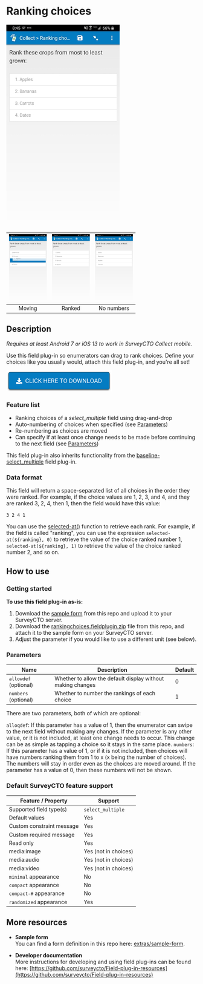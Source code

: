 # Ranking choices

![](extras/preview-images/main.jpg)

|<img src="extras/preview-images/moving.jpg" width="100px">|<img src="extras/preview-images/ranked.jpg" width="100px">|<img src="extras/preview-images/no-numbers.jpg" width="100px">|
|:---:|:---:|:---:|
|Moving|Ranked|No numbers|

## Description

*Requires at least Android 7 or iOS 13 to work in SurveyCTO Collect mobile.*

Use this field plug-in so enumerators can drag to rank choices. Define your choices like you usually would, attach this field plug-in, and you're all set!

[![Download now](extras/other-images/download-button.png)](https://github.com/surveycto/ranking-choices/raw/master/rankingchoices.fieldplugin.zip)

### Feature list

* Ranking choices of a *select_multiple* field using drag-and-drop
* Auto-numbering of choices when specified (see [Parameters](#parameters))
* Re-numbering as choices are moved
* Can specify if at least once change needs to be made before continuing to the next field (see [Parameters](#parameters))

This field plug-in also inherits functionality from the [baseline-select_multiple](https://github.com/surveycto/baseline-select_multiple) field plug-in.

### Data format

This field will return a space-separated list of all choices in the order they were ranked. For example, if the choice values are 1, 2, 3, and 4, and they are ranked 3, 2, 4, then 1, then the field would have this value:

    3 2 4 1

You can use the [selected-at()](https://docs.surveycto.com/02-designing-forms/01-core-concepts/09.expressions.html#Help_Forms_selected-at) function to retrieve each rank. For example, if the field is called "ranking", you can use the expression `selected-at(${ranking}, 0)` to retrieve the value of the choice ranked number 1, `selected-at(${ranking}, 1)` to retrieve the value of the choice ranked number 2, and so on.

## How to use

### Getting started

**To use this field plug-in as-is:**

1. Download the [sample form](https://github.com/surveycto/ranking-choices/raw/master/extras/sample-form/Ranking%20choices.xlsx) from this repo and upload it to your SurveyCTO server.
1. Download the [rankingchoices.fieldplugin.zip](https://github.com/surveycto/ranking-choices/raw/master/rankingchoices.fieldplugin.zip) file from this repo, and attach it to the sample form on your SurveyCTO server.
1. Adjust the parameter if you would like to use a different unit (see below).

### Parameters

|Name|Description|Default|
|---|---|---|
|`allowdef` (optional)|Whether to allow the default display without making changes|0|
|`numbers` (optional)|Whether to number the rankings of each choice|1|

There are two parameters, both of which are optional:

`alloqdef`: If this parameter has a value of 1, then the enumerator can swipe to the next field without making any changes. If the parameter is any other value, or it is not included, at least one change needs to occur. This change can be as simple as tapping a choice so it stays in the same place.
`numbers`:  If this parameter has a value of 1, or if it is not included, then choices will have numbers ranking them from 1 to x (x being the number of choices). The numbers will stay in order even as the choices are moved around. If the parameter has a value of 0, then these numbers will not be shown.

### Default SurveyCTO feature support

| Feature / Property | Support |
| --- | --- |
| Supported field type(s) | `select_multiple`|
| Default values | Yes |
| Custom constraint message | Yes |
| Custom required message | Yes |
| Read only | Yes |
| media:image | Yes (not in choices) |
| media:audio | Yes  (not in choices) |
| media:video | Yes (not in choices) |
| `minimal` appearance | No |
| `compact` appearance | No |
| `compact-#` appearance | No |
| `randomized` appearance | Yes |

## More resources

* **Sample form**  
You can find a form definition in this repo here: [extras/sample-form](extras/sample-form).

* **Developer documentation**  
More instructions for developing and using field plug-ins can be found here: [https://github.com/surveycto/Field-plug-in-resources](https://github.com/surveycto/Field-plug-in-resources)
